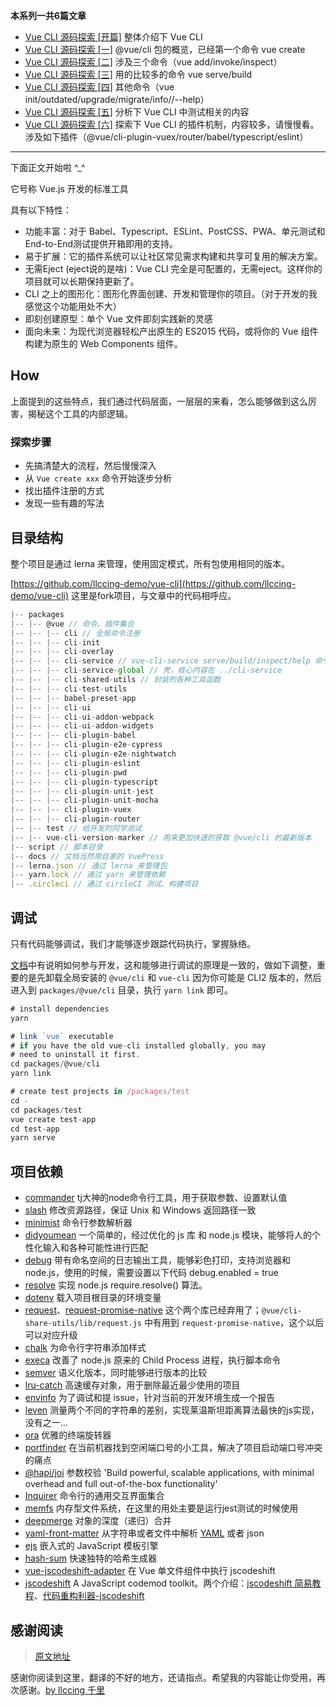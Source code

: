 **本系列一共6篇文章**
- [Vue CLI 源码探索 [开篇]](https://juejin.im/post/5eba1c2e6fb9a043300c015b) 整体介绍下 Vue CLI
- [Vue CLI 源码探索 [一]](https://juejin.im/post/5eba1e436fb9a0436545b68a) @vue/cli 包的概览，已经第一个命令 vue create
- [Vue CLI 源码探索 [二]](https://juejin.im/post/5eba2d69e51d454dcc1fc898) 涉及三个命令（vue add/invoke/inspect）
- [Vue CLI 源码探索 [三]](https://juejin.im/post/5eba351951882572af0d8322) 用的比较多的命令 vue serve/build
- [Vue CLI 源码探索 [四]](https://juejin.im/post/5eba35856fb9a0435d138574) 其他命令（vue init/outdated/upgrade/migrate/info/<command>/--help）
- [Vue CLI 源码探索 [五]](https://juejin.im/post/5eba385a6fb9a0435432dd4d) 分析下 Vue CLI 中测试相关的内容
- [Vue CLI 源码探索 [六]](https://juejin.im/post/5eba39515188256d7e067070) 探索下 Vue CLI 的插件机制，内容较多，请慢慢看。涉及如下插件（@vue/cli-plugin-vuex/router/babel/typescript/eslint）

---
下面正文开始啦 ^_^



它号称 Vue.js 开发的标准工具

具有以下特性：

- 功能丰富：对于 Babel、Typescript、ESLint、PostCSS、PWA、单元测试和End-to-End测试提供开箱即用的支持。
- 易于扩展：它的插件系统可以让社区常见需求构建和共享可复用的解决方案。
- 无需Eject (eject说的是啥)：Vue CLI 完全是可配置的，无需eject。这样你的项目就可以长期保持更新了。
- CLI 之上的图形化：图形化界面创建、开发和管理你的项目。（对于开发的我感觉这个功能用处不大）
- 即刻创建原型：单个 Vue 文件即刻实践新的灵感
- 面向未来：为现代浏览器轻松产出原生的 ES2015 代码，或将你的 Vue 组件构建为原生的 Web Components 组件。

## How

上面提到的这些特点，我们通过代码层面，一层层的来看，怎么能够做到这么厉害，揭秘这个工具的内部逻辑。

### 探索步骤

- 先搞清楚大的流程，然后慢慢深入
- 从 `Vue create xxx` 命令开始逐步分析
- 找出插件注册的方式
- 发现一些有趣的写法

## 目录结构

整个项目是通过 lerna 来管理，使用固定模式，所有包使用相同的版本。

[https://github.com/llccing-demo/vue-cli](https://github.com/llccing-demo/vue-cli) 这里是fork项目，与文章中的代码相呼应。

```js
|-- packages
|-- |-- @vue // 命令、插件集合
|-- |-- |-- cli // 全局命令注册
|-- |-- |-- cli-init
|-- |-- |-- cli-overlay
|-- |-- |-- cli-service // vue-cli-service serve/build/inspect/help 命令的核心
|-- |-- |-- cli-service-global // 壳，核心内容在 ../cli-service
|-- |-- |-- cli-shared-utils // 封装的各种工具函数
|-- |-- |-- cli-test-utils
|-- |-- |-- babel-preset-app
|-- |-- |-- cli-ui
|-- |-- |-- cli-ui-addon-webpack
|-- |-- |-- cli-ui-addon-widgets
|-- |-- |-- cli-plugin-babel
|-- |-- |-- cli-plugin-e2e-cypress
|-- |-- |-- cli-plugin-e2e-nightwatch
|-- |-- |-- cli-plugin-eslint
|-- |-- |-- cli-plugin-pwd
|-- |-- |-- cli-plugin-typescript
|-- |-- |-- cli-plugin-unit-jest
|-- |-- |-- cli-plugin-unit-mocha
|-- |-- |-- cli-plugin-vuex
|-- |-- |-- cli-plugin-router
|-- |-- test // 给开发的同学测试
|-- |-- vue-cli-version-marker // 用来更加快速的获取 @vue/cli 的最新版本
|-- script // 脚本目录
|-- docs // 文档当然用自家的 VuePress
|-- lerna.json // 通过 lerna 来管理包
|-- yarn.lock // 通过 yarn 来管理依赖
|-- .circleci // 通过 circleCI 测试、构建项目
```


## 调试

只有代码能够调试，我们才能够逐步跟踪代码执行，掌握脉络。

[文档](https://github.com/vuejs/vue-cli/blob/dev/.github/CONTRIBUTING.md)中有说明如何参与开发，这和能够进行调试的原理是一致的，做如下调整，重要的是先卸载全局安装的 `@vue/cli` 和 `vue-cli` 因为你可能是 CLI2 版本的，然后进入到 `packages/@vue/cli` 目录，执行 `yarn link` 即可。

```js
# install dependencies
yarn

# link `vue` executable
# if you have the old vue-cli installed globally, you may
# need to uninstall it first.
cd packages/@vue/cli
yarn link

# create test projects in /packages/test
cd -
cd packages/test
vue create test-app
cd test-app
yarn serve
```

## 项目依赖

- [commander](https://github.com/tj/commander.js) tj大神的node命令行工具，用于获取参数、设置默认值
- [slash](https://github.com/sindresorhus/slash) 修改资源路径，保证 Unix 和 Windows 返回路径一致
- [minimist](https://github.com/substack/minimist) 命令行参数解析器
- [didyoumean](https://github.com/dcporter/didyoumean.js) 一个简单的，经过优化的 js 库 和 node.js 模块，能够将人的个性化输入和各种可能性进行匹配
- [debug](https://github.com/visionmedia/debug) 带有命名空间的日志输出工具，能够彩色打印，支持浏览器和node.js，使用的时候，需要设置以下代码 debug.enabled = true
- [resolve](https://github.com/browserify/resolve) 实现 node.js require.resolve() 算法。
- [dotenv](https://github.com/motdotla/dotenv) 载入项目根目录的环境变量
- [request](https://github.com/request/request)、[request-promise-native](https://github.com/request/request-promise-native) 这个两个库已经弃用了；`@vue/cli-share-utils/lib/request.js` 中有用到 `request-promise-native`，这个以后可以对应升级
- [chalk](https://github.com/chalk/chalk) 为命令行字符串添加样式
- [execa](https://github.com/sindresorhus/execa) 改善了 node.js 原来的 Child Process 进程，执行脚本命令
- [semver](https://github.com/npm/node-semver) 语义化版本，同时能够进行版本的比较
- [lru-catch](https://github.com/isaacs/node-lru-cache) 高速缓存对象，用于删除最近最少使用的项目
- [envinfo](https://github.com/tabrindle/envinfo) 为了调试和提 issue，针对当前的开发环境生成一个报告
- [leven](https://github.com/sindresorhus/leven) 测量两个不同的字符串的差别，实现莱温斯坦距离算法最快的js实现，没有之一...
- [ora](https://github.com/sindresorhus/ora) 优雅的终端旋转器
- [portfinder](https://github.com/http-party/node-portfinder) 在当前机器找到空闲端口号的小工具，解决了项目启动端口号冲突的痛点
- [@hapi/joi](https://github.com/hapijs/hapi) 参数校验 'Build powerful, scalable applications, with minimal overhead and full out-of-the-box functionality'
- [Inquirer](https://github.com/SBoudrias/Inquirer.js) 命令行的通用交互界面集合
- [memfs](https://github.com/streamich/memfs) 内存型文件系统，在这里的用处主要是运行jest测试的时候使用
- [deepmerge](https://github.com/TehShrike/deepmerge) 对象的深度（递归）合并
- [yaml-front-matter](https://github.com/dworthen/js-yaml-front-matter) 从字符串或者文件中解析 [YAML](https://www.ruanyifeng.com/blog/2016/07/yaml.html) 或者 json
- [ejs](https://github.com/mde/ejs) 嵌入式的 JavaScript 模板引擎
- [hash-sum](https://github.com/bevacqua/hash-sum) 快速独特的哈希生成器
- [vue-jscodeshift-adapter](https://github.com/psalaets/vue-jscodeshift-adapter) 在 Vue 单文件组件中执行 jscodeshift
- [jscodeshift](https://github.com/facebook/jscodeshift) A JavaScript codemod toolkit。两个介绍：[jscodeshift 简易教程](https://github.com/whxaxes/blog/issues/10)、[代码重构利器-jscodeshift](https://imweb.io/topic/57b13b4f93d9938132cc8dfd)


## 感谢阅读

> [原文地址](https://llccing.github.io/vue-learn-share/vue-cli/)

感谢你阅读到这里，翻译的不好的地方，还请指点。希望我的内容能让你受用，再次感谢。[by llccing 千里](https://llccing.github.io/FrontEnd/)